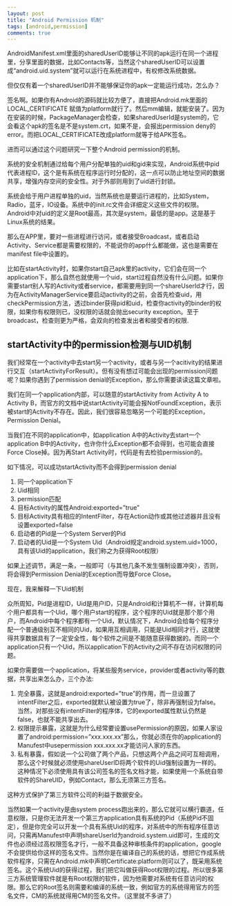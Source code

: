 ```yaml
---
layout: post
title: "Android Permission 机制"
tags: [android,permission]
comments: true
---
```


AndroidManifest.xml里面的sharedUserID能够让不同的apk运行在同一个进程里，分享里面的数据，比如Contacts等，当然这个sharedUserID可以设置成“android.uid.system”就可以运行在系统进程中，有权修改系统数据。

但仅仅有着一个sharedUserID并不能够保证你的apk一定能运行成功，怎么办？

签名啊。如果你有Android的源码就比较方便了，直接把Android.mk里面的LOCAL_CERTIFICATE 赋值为platform就行了。然后mm编辑，就能安装了。因为在安装的时候，PackageManager会检查，如果sharedUserId是system的，它会看这个apk的签名是不是system.crt，如果不是，会报出permission deny的error。而把LOCAL_CERTIFICATE改成platform就等于给APK签名。

进而可以通过这个问题研究一下整个Android permission的机制。

系统的安全机制通过给每个用户分配单独的uid和gid来实现，Android系统中pid代表进程ID，这个是有系统在程序运行时分配的，这一点可以防止地址空间的数据共享，增强内存空间的安全性。对于外部则用到了uid进行封锁。

系统会给于用户进程单独的uid，当然系统也是要运行进程的，比如System，Radio，蓝牙，IO设备。系统中的init.rc文件会详细定义这些文件的权限。Android中对uid的定义是Root最高，其次是system，最低的是app。这是基于Linux系统的结果。

那么在APP里，要对一些进程进行访问，或者接受Broadcast，或者启动Activity、Service都是需要权限的，不能说你的app什么都能做，这也是需要在manifest file中设置的。

比如在startActivity时，如果你start自己apk里的activity，它们会在同一个application下，那么自然也就使用一个uid，start过程自然没有什么问题。如果你需要start别人写的Activity或者service，都需要用到同一个shareUserId才行，因为在ActivityManagerService要启动activity的之前，会首先检查uid，用checkPermission方法，透过binder获得pid和uid，检查你activity的binder的权限，如果你有权限则已，没权限的话就会抛出security exception。至于broadcast，检查则更为严格，会双向的检查发出者和接受者的权限.

## startActivity中的permission检测与UID机制
我们经常在一个activity中去start另一个activity，或者与另一个acitivity的结果进行交互（startActivityForResult）。但有没有想过可能会出现的permission问题呢？如果你遇到了permission denial的Exception，那么你需要读读这篇文章啦。

我们在同一个application内部，可以随意的startActivity from Activity A to Activity B，而官方的文档中说startActivity可能会报NotFoundException，表示被start的Activity不存在。因此，我们很容易忽略另一个可能的Exception，Permission Denial。

当我们在不同的application中，如application A中的Activity去start一个application B中的Activity，也许你什么Exception都不会得到，也可能会直接Force Close掉。因为再Start Activity时，代码是有去检验permission的。

如下情况，可以成功startActivity而不会得到permission denial
1. 同一个application下
2. Uid相同
3. permission匹配
4. 目标Activity的属性Android:exported=”true”
5. 目标Activity具有相应的IntentFilter，存在Action动作或其他过滤器并且没有设置exported=false
6. 启动者的Pid是一个System Server的Pid
7. 启动者的Uid是一个System Uid（Android规定android.system.uid=1000，具有该Uid的application，我们称之为获得Root权限）

如果上述调节，满足一条，一般即可（与其他几条不发生强制设置冲突），否则，将会得到Permission Denial的Exception而导致Force Close。

现在，我来解释一下Uid机制

众所周知，Pid是进程ID，Uid是用户ID，只是Android和计算机不一样，计算机每个用户都具有一个Uid，哪个用户start的程序，这个程序的Uid就是那个那个用户，而Android中每个程序都有一个Uid，默认情况下，Android会给每个程序分配一个普通级别互不相同的Uid，如果用互相调用，只能是Uid相同才行，这就使得共享数据具有了一定安全性，每个软件之间是不能随意获得数据的。而同一个application只有一个Uid，所以application下的Activity之间不存在访问权限的问题。

如果你需要做一个application，将某些服务service，provider或者activity等的数据，共享出来怎么办，三个办法:
1. 完全暴露，这就是android:exported=”true”的作用，而一旦设置了intentFilter之后，exported就默认被设置为true了，除非再强制设为false。当然，对那些没有intentFilter的程序体，它的exported属性默认仍然是false，也就不能共享出去。
2. 权限提示暴露，这就是为什么经常要设置usePermission的原因，如果人家设置了android:permission=”xxx.xxx.xx”那么，你就必须在你的application的Manufest中usepermission xxx.xxx.xx才能访问人家的东西。
3. 私有暴露，假如说一个公司做了两个产品，只想这两个产品之间可互相调用，那么这个时候就必须使用shareUserID将两个软件的Uid强制设置为一样的。这种情况下必须使用具有该公司签名的签名文档才能，如果使用一个系统自带软件的ShareUID，例如Contact，那么无须第三方签名。

这种方式保护了第三方软件公司的利益于数据安全。

当然如果一个activity是由system process跑出来的，那么它就可以横行霸道，任意权限，只是你无法开发一个第三方application具有系统的Pid（系统Pid不固定），但是你完全可以开发一个具有系统Uid的程序，对系统中的所有程序任意访问，只需再Manufest中声明shareUserId为android.system.uid即可，生成的文件也必须经过高权限签名才行，一般不具备这种审核条件的application，google不会提供给你这样的签名文件。当然你是在编译自己的系统的话，想把它作成系统软件程序，只需在Android.mk中声明Certificate:platform则可以了，既采用系统签名。这个系统Uid的获得过程，我们把它叫做获得Root权限的过程。所以很多第三方系统管理软件就是有Root权限的软件，因为他需要对系统有任意访问的权限。那么它的Root签名则需要和编译的系统一致，例如官方的系统得用官方的签名文件，CM的系统就得用CM的签名文件。（这里就不多讲了）